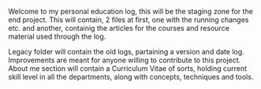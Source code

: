 Welcome to my personal education log, this will be the staging zone for the end project.
This will contain, 2 files at first, one with the running changes etc. and another,
containig the articles for the courses and resource material used through the log.

Legacy folder will contain the old logs, partaining a version and date log.
Improvements are meant for anyone willing to contribute to this project.
About me section will contain a Curriculum Vitae of sorts, holding current skill level in
all the departments, along with concepts, techniques and tools.